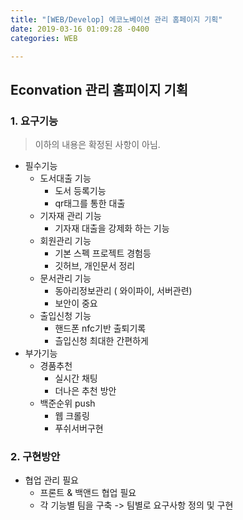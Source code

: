 ```yaml
---
title: "[WEB/Develop] 에코노베이션 관리 홈페이지 기획"
date: 2019-03-16 01:09:28 -0400
categories: WEB

---
```


## Econvation 관리 홈피이지 기획



### 1. 요구기능

> 이하의 내용은 확정된 사항이 아님.

 - 필수기능
    - 도서대출 기능
       - 도서 등록기능
       - qr태그를 통한 대출
    - 기자재 관리 기능
       - 기자재 대출을 강제화 하는 기능
    - 회원관리 기능
       - 기본 스펙 프로젝트 경험등 
       - 깃허브, 개인문서 정리
    - 문서관리 기능
       - 동아리정보관리 ( 와이파이, 서버관련)
       - 보안이 중요
    - 출입신청 기능
       - 핸드폰 nfc기반 출퇴기록
       - 츨입신청 최대한 간편하게
 - 부가기능
    - 경품추천
       - 실시간 채팅
       - 더나은 추천 방안
    - 백준순위 push
       - 웹 크롤링
       - 푸쉬서버구현

### 2. 구현방안

- 협업 관리 필요
  - 프론트 & 백앤드 협업 필요
  - 각 기능별 팀을 구축 -> 팀별로 요구사항 정의 및 구현	